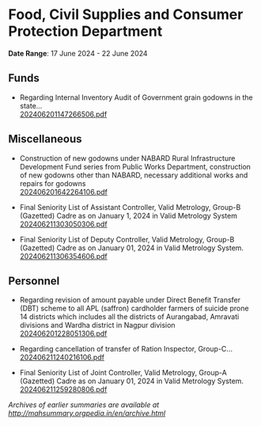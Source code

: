 # Food, Civil Supplies and Consumer Protection Department

**Date Range**: 17 June 2024 - 22 June 2024


## Funds
- Regarding Internal  Inventory Audit of Government grain godowns in the state...\
  [202406201147266506.pdf](https://gr.maharashtra.gov.in/Site/Upload/Government%20Resolutions/English/202406201147266506...pdf)

## Miscellaneous
- Construction of new godowns under NABARD Rural Infrastructure Development Fund series from Public Works Department, construction of new godowns other than NABARD, necessary additional works and repairs for godowns\
  [202406201642264106.pdf](https://gr.maharashtra.gov.in/Site/Upload/Government%20Resolutions/English/202406201642264106.pdf)

- Final Seniority List of Assistant Controller, Valid Metrology, Group-B (Gazetted) Cadre as on January 1, 2024 in Valid Metrology System\
  [202406211303050306.pdf](https://gr.maharashtra.gov.in/Site/Upload/Government%20Resolutions/English/202406211303050306.pdf)

- Final Seniority List of Deputy Controller, Valid Metrology, Group-B (Gazetted) Cadre as on January 01, 2024 in Valid Metrology System.\
  [202406211306354606.pdf](https://gr.maharashtra.gov.in/Site/Upload/Government%20Resolutions/English/202406211306354606.pdf)

## Personnel
- Regarding revision of amount payable under  Direct Benefit Transfer (DBT) scheme to all APL (saffron) cardholder farmers of suicide prone 14 districts which includes all the districts of Aurangabad, Amravati divisions and Wardha district in Nagpur division\
  [202406201228051306.pdf](https://gr.maharashtra.gov.in/Site/Upload/Government%20Resolutions/English/202406201228051306.pdf)

- Regarding cancellation of transfer of Ration Inspector, Group-C...\
  [202406211240216106.pdf](https://gr.maharashtra.gov.in/Site/Upload/Government%20Resolutions/English/202406211240216106.pdf)

- Final Seniority List of Joint Controller, Valid Metrology, Group-A (Gazetted) Cadre as on January 01, 2024 in Valid Metrology System.\
  [202406211259280806.pdf](https://gr.maharashtra.gov.in/Site/Upload/Government%20Resolutions/English/202406211259280806.pdf)


*Archives of earlier summaries are available at http://mahsummary.orgpedia.in/en/archive.html*